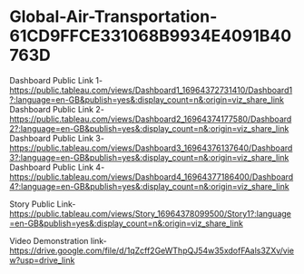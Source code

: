 # Global-Air-Transportation-61CD9FFCE331068B9934E4091B40763D


Dashboard Public Link 1-https://public.tableau.com/views/Dashboard1_16964372731410/Dashboard1?:language=en-GB&publish=yes&:display_count=n&:origin=viz_share_link
Dashboard Public Link 2-https://public.tableau.com/views/Dashboard2_16964374177580/Dashboard2?:language=en-GB&publish=yes&:display_count=n&:origin=viz_share_link
Dashboard Public Link 3-https://public.tableau.com/views/Dashboard3_16964376137640/Dashboard3?:language=en-GB&publish=yes&:display_count=n&:origin=viz_share_link
Dashboard Public Link 4-https://public.tableau.com/views/Dashboard4_16964377186400/Dashboard4?:language=en-GB&publish=yes&:display_count=n&:origin=viz_share_link

Story Public Link-https://public.tableau.com/views/Story_16964378099500/Story1?:language=en-GB&publish=yes&:display_count=n&:origin=viz_share_link

Video Demonstration link-https://drive.google.com/file/d/1qZcff2GeWThpQJ54w35xdofFAals3ZXv/view?usp=drive_link
